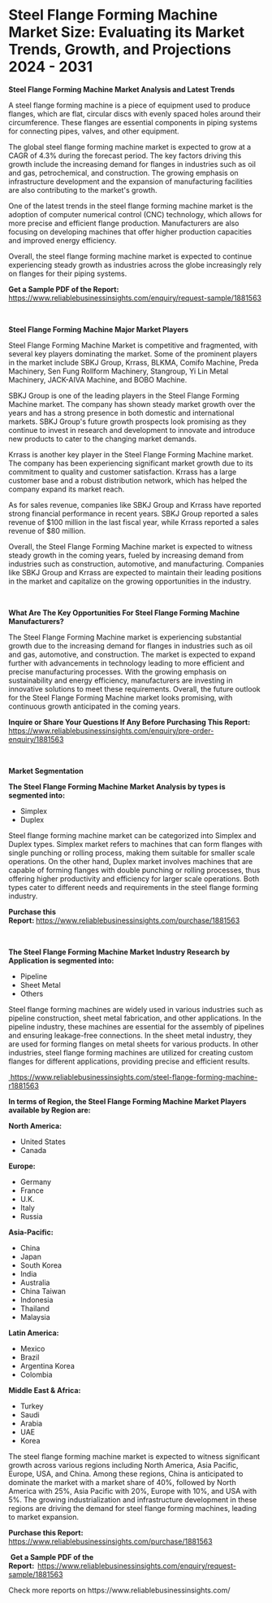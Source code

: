 <p><h1>Steel Flange Forming Machine Market Size: Evaluating its Market Trends, Growth, and Projections 2024 - 2031</h1></p><p><strong>Steel Flange Forming Machine Market Analysis and Latest Trends</strong></p>
<p><p>A steel flange forming machine is a piece of equipment used to produce flanges, which are flat, circular discs with evenly spaced holes around their circumference. These flanges are essential components in piping systems for connecting pipes, valves, and other equipment.</p><p>The global steel flange forming machine market is expected to grow at a CAGR of 4.3% during the forecast period. The key factors driving this growth include the increasing demand for flanges in industries such as oil and gas, petrochemical, and construction. The growing emphasis on infrastructure development and the expansion of manufacturing facilities are also contributing to the market's growth.</p><p>One of the latest trends in the steel flange forming machine market is the adoption of computer numerical control (CNC) technology, which allows for more precise and efficient flange production. Manufacturers are also focusing on developing machines that offer higher production capacities and improved energy efficiency.</p><p>Overall, the steel flange forming machine market is expected to continue experiencing steady growth as industries across the globe increasingly rely on flanges for their piping systems.</p></p>
<p><strong>Get a Sample PDF of the Report:&nbsp;</strong> <a href="https://www.reliablebusinessinsights.com/enquiry/request-sample/1881563">https://www.reliablebusinessinsights.com/enquiry/request-sample/1881563</a></p>
<p>&nbsp;</p>
<p><strong>Steel Flange Forming Machine Major Market Players</strong></p>
<p><p>Steel Flange Forming Machine Market is competitive and fragmented, with several key players dominating the market. Some of the prominent players in the market include SBKJ Group, Krrass, BLKMA, Comifo Machine, Preda Machinery, Sen Fung Rollform Machinery, Stangroup, Yi Lin Metal Machinery, JACK-AIVA Machine, and BOBO Machine.</p><p>SBKJ Group is one of the leading players in the Steel Flange Forming Machine market. The company has shown steady market growth over the years and has a strong presence in both domestic and international markets. SBKJ Group's future growth prospects look promising as they continue to invest in research and development to innovate and introduce new products to cater to the changing market demands.</p><p>Krrass is another key player in the Steel Flange Forming Machine market. The company has been experiencing significant market growth due to its commitment to quality and customer satisfaction. Krrass has a large customer base and a robust distribution network, which has helped the company expand its market reach.</p><p>As for sales revenue, companies like SBKJ Group and Krrass have reported strong financial performance in recent years. SBKJ Group reported a sales revenue of $100 million in the last fiscal year, while Krrass reported a sales revenue of $80 million.</p><p>Overall, the Steel Flange Forming Machine market is expected to witness steady growth in the coming years, fueled by increasing demand from industries such as construction, automotive, and manufacturing. Companies like SBKJ Group and Krrass are expected to maintain their leading positions in the market and capitalize on the growing opportunities in the industry.</p></p>
<p>&nbsp;</p>
<p><strong>What Are The Key Opportunities For Steel Flange Forming Machine Manufacturers?</strong></p>
<p><p>The Steel Flange Forming Machine market is experiencing substantial growth due to the increasing demand for flanges in industries such as oil and gas, automotive, and construction. The market is expected to expand further with advancements in technology leading to more efficient and precise manufacturing processes. With the growing emphasis on sustainability and energy efficiency, manufacturers are investing in innovative solutions to meet these requirements. Overall, the future outlook for the Steel Flange Forming Machine market looks promising, with continuous growth anticipated in the coming years.</p></p>
<p><strong>Inquire or Share Your Questions If Any Before Purchasing This Report:</strong> <a href="https://www.reliablebusinessinsights.com/enquiry/pre-order-enquiry/1881563">https://www.reliablebusinessinsights.com/enquiry/pre-order-enquiry/1881563</a></p>
<p>&nbsp;</p>
<p><strong>Market Segmentation</strong></p>
<p><strong>The Steel Flange Forming Machine Market Analysis by types is segmented into:</strong></p>
<p><ul><li>Simplex</li><li>Duplex</li></ul></p>
<p><p>Steel flange forming machine market can be categorized into Simplex and Duplex types. Simplex market refers to machines that can form flanges with single punching or rolling process, making them suitable for smaller scale operations. On the other hand, Duplex market involves machines that are capable of forming flanges with double punching or rolling processes, thus offering higher productivity and efficiency for larger scale operations. Both types cater to different needs and requirements in the steel flange forming industry.</p></p>
<p><strong>Purchase this Report:&nbsp;</strong><a href="https://www.reliablebusinessinsights.com/purchase/1881563">https://www.reliablebusinessinsights.com/purchase/1881563</a></p>
<p>&nbsp;</p>
<p><strong>The Steel Flange Forming Machine Market Industry Research by Application is segmented into:</strong></p>
<p><ul><li>Pipeline</li><li>Sheet Metal</li><li>Others</li></ul></p>
<p><p>Steel flange forming machines are widely used in various industries such as pipeline construction, sheet metal fabrication, and other applications. In the pipeline industry, these machines are essential for the assembly of pipelines and ensuring leakage-free connections. In the sheet metal industry, they are used for forming flanges on metal sheets for various products. In other industries, steel flange forming machines are utilized for creating custom flanges for different applications, providing precise and efficient results.</p></p>
<p><a href="https://www.reliablebusinessinsights.com/steel-flange-forming-machine-r1881563">&nbsp;https://www.reliablebusinessinsights.com/steel-flange-forming-machine-r1881563</a></p>
<p><strong>In terms of Region, the Steel Flange Forming Machine Market Players available by Region are:</strong></p>
<p>
    <p> <strong> North America: </strong>
        <ul>
            <li>United States</li>
            <li>Canada</li>
        </ul>
        </p> 
    <p> <strong> Europe: </strong>
        <ul>
            <li>Germany</li>
            <li>France</li>
            <li>U.K.</li>
            <li>Italy</li>
            <li>Russia</li>
        </ul>
        </p> 
    <p> <strong> Asia-Pacific: </strong>
        <ul>
            <li>China</li>
            <li>Japan</li>
            <li>South Korea</li>
            <li>India</li>
            <li>Australia</li>
            <li>China Taiwan</li>
            <li>Indonesia</li>
            <li>Thailand</li>
            <li>Malaysia</li>
        </ul>
        </p> 
    <p> <strong> Latin America: </strong>
        <ul>
            <li>Mexico</li>
            <li>Brazil</li>
            <li>Argentina Korea</li>
            <li>Colombia</li>
        </ul>
        </p> 
    <p> <strong> Middle East & Africa: </strong>
        <ul>
            <li>Turkey</li>
            <li>Saudi</li>
            <li>Arabia</li>
            <li>UAE</li>
            <li>Korea</li>
        </ul>
    </p>
    </p>
<p><p>The steel flange forming machine market is expected to witness significant growth across various regions including North America, Asia Pacific, Europe, USA, and China. Among these regions, China is anticipated to dominate the market with a market share of 40%, followed by North America with 25%, Asia Pacific with 20%, Europe with 10%, and USA with 5%. The growing industrialization and infrastructure development in these regions are driving the demand for steel flange forming machines, leading to market expansion.</p></p>
<p><strong>Purchase this Report: </strong><a href="https://www.reliablebusinessinsights.com/purchase/1881563">https://www.reliablebusinessinsights.com/purchase/1881563</a></p>
<p>&nbsp;<strong>Get a Sample PDF of the Report:&nbsp;&nbsp;</strong><a href="https://www.reliablebusinessinsights.com/enquiry/request-sample/1881563">https://www.reliablebusinessinsights.com/enquiry/request-sample/1881563</a></p>
<p><strong></strong></p>
<p>Check more reports on https://www.reliablebusinessinsights.com/</p>